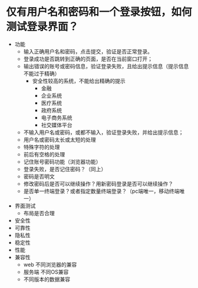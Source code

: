 # 仅有用户名和密码和一个登录按钮，如何测试登录界面？
* 功能
    * 输入正确用户名和密码，点击提交，验证是否正常登录。
    * 登录成功是否跳转到正确的页面，是否在当前窗口打开；
    * 输出错误的账号或密码信息，验证登录失败，且给出提示信息（提示信息不能过于精确）
        * 安全性较高的系统，不能给出精确的提示
            * 金融
            * 企业系统
            * 医疗系统
            * 政府系统
            * 电子商务系统
            * 社交媒体平台
    * 不输入用户名或密码，或都不输入，验证登录失败，并给出提示信息；
    * 用户名或密码太长或太短的处理
    * 特殊字符的处理
    * 前后有空格的处理
    * 记住账号密码功能（浏览器功能）
    * 登录失败，是否记住密码？（同上）
    * 密码是否明文
    * 修改密码后是否可以继续操作？用新密码登录是否可以继续操作？
    * 是否单一终端登录？或者指定数量终端登录？（pc端唯一，移动终端唯一）
* 界面测试
    * 布局是否合理
* 安全性
* 可靠性
* 隐私性
* 稳定性
* 性能
* 兼容性
    * web 不同浏览器的兼容
    * 服务端 不同OS兼容
    * 不同版本的数据兼容